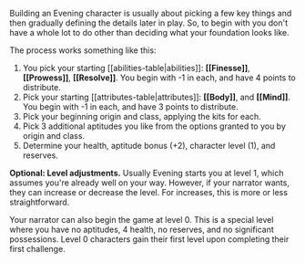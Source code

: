 Building an Evening character is usually about picking a few key things and then gradually defining the details later in play. So, to begin with you don't have a whole lot to do other than deciding what your foundation looks like.

The process works something like this:

1. You pick your starting [[abilities-table|abilities]]: **[[Finesse]]**, **[[Prowess]]**, **[[Resolve]]**. You begin with -1 in each, and have 4 points to distribute.
2. Pick your starting [[attributes-table|attributes]]: **[[Body]]**, and **[[Mind]]**. You begin with -1 in each, and have 3 points to distribute.
3. Pick your beginning origin and class, applying the kits for each.
5. Pick 3 additional aptitudes you like from the options granted to you by origin and class.
6. Determine your health, aptitude bonus (+2), character level (1), and reserves.

**Optional: Level adjustments.** Usually Evening starts you at level 1, which assumes you're already well on your way. However, if your narrator wants, they can increase or decrease the level. For increases, this is more or less straightforward.

Your narrator can also begin the game at level 0. This is a special level where you have no aptitudes, 4 health, no reserves, and no significant possessions. Level 0 characters gain their first level upon completing their first challenge.

